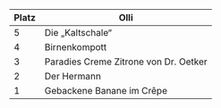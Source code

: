 | Platz | Olli                                    |
|-------|-----------------------------------------|
| 5     | Die „Kaltschale“                        |
| 4     | Birnenkompott                            |
| 3     | Paradies Creme Zitrone von Dr. Oetker   |
| 2     | Der Hermann                              |
| 1     | Gebackene Banane im Crêpe               |
